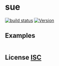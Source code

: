 # sue

[![build status](https://secure.travis-ci.org/dcousens/sue.png)](http://travis-ci.org/dcousens/sue)
[![Version](http://img.shields.io/npm/v/sue.svg)](https://www.npmjs.org/package/sue)


## Examples

``` javascript
```


## License [ISC](LICENSE)
